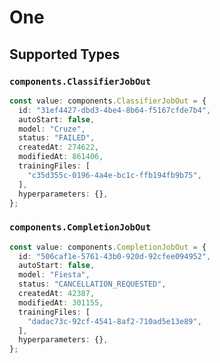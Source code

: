 # One


## Supported Types

### `components.ClassifierJobOut`

```typescript
const value: components.ClassifierJobOut = {
  id: "31ef4427-dbd3-4be4-8b64-f5167cfde7b4",
  autoStart: false,
  model: "Cruze",
  status: "FAILED",
  createdAt: 274622,
  modifiedAt: 861406,
  trainingFiles: [
    "c35d355c-0196-4a4e-bc1c-ffb194fb9b75",
  ],
  hyperparameters: {},
};
```

### `components.CompletionJobOut`

```typescript
const value: components.CompletionJobOut = {
  id: "506caf1e-5761-43b0-920d-92cfee094952",
  autoStart: false,
  model: "Fiesta",
  status: "CANCELLATION_REQUESTED",
  createdAt: 42387,
  modifiedAt: 301155,
  trainingFiles: [
    "dadac73c-92cf-4541-8af2-710ad5e13e89",
  ],
  hyperparameters: {},
};
```

